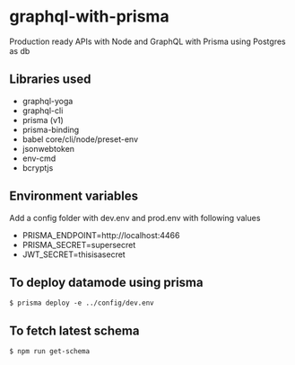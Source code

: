 # graphql-with-prisma

Production ready APIs with Node and GraphQL with Prisma using Postgres as db

## Libraries used
* graphql-yoga
* graphql-cli
* prisma (v1)
* prisma-binding
* babel core/cli/node/preset-env
* jsonwebtoken
* env-cmd
* bcryptjs

## Environment variables
Add a config folder with dev.env and prod.env with following values
* PRISMA_ENDPOINT=http://localhost:4466
* PRISMA_SECRET=supersecret
* JWT_SECRET=thisisasecret

## To deploy datamode using prisma
```$ prisma deploy -e ../config/dev.env```

## To fetch latest schema
```$ npm run get-schema```
